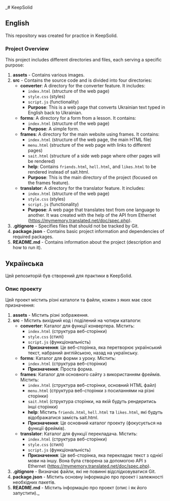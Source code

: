 _# KeepSolid

## English

This repository was created for practice in KeepSolid.

### Project Overview

This project includes different directories and files, each serving a specific purpose:

1. **assets** - Contains various images.
2. **src** - Contains the source code and is divided into four directories:
   - **converter**: A directory for the converter feature. It includes:
      - `index.html` (structure of the web page)
      - `style.css` (styles)
      - `script.js` (functionality)
      - **Purpose**: This is a web page that converts Ukrainian text typed in English back to Ukrainian.
   - **forms**: A directory for a form from a lesson. It contains:
      - `index.html` (structure of the web page)
      - **Purpose**: A simple form.
   - **frames**: A directory for the main website using frames. It contains:
      - `index.html` (structure of the web page, the main HTML file)
      - `menu.html` (structure of the web page with links to different pages)
      - `sait.html` (structure of a side web page where other pages will be rendered)
      - **help**: Contains `friends.html`, `hell.html`, and `likes.html` to be rendered instead of sait.html.
      - **Purpose**: This is the main directory of the project (focused on the frames feature).
   - **translator**: A directory for the translator feature. It includes:
      - `index.html` (structure of the web page)
      - `style.css` (styles)
      - `script.js` (functionality)
      - **Purpose**: A web page that translates text from one language to another. It was created with the help of the API from Ethernet (https://mymemory.translated.net/doc/spec.php).
3. **.gitignore** - Specifies files that should not be tracked by Git.
4. **package.json** - Contains basic project information and dependencies of required packages.
5. **README.md** - Contains information about the project (description and how to run it).


## Українська

Цей репозиторій був створений для практики в KeepSolid.

### Опис проекту

Цей проект містить різні каталоги та файли, кожен з яких має своє призначення:

1. **assets** - Містить різні зображення.
2. **src** - Містить вихідний код і поділений на чотири каталоги:
   - **converter**: Каталог для функції конвертера. Містить:
      - `index.html` (структура веб-сторінки)
      - `style.css` (стилі)
      - `script.js` (функціональність)
      - **Призначення**: Це веб-сторінка, яка перетворює український текст, набраний англійською, назад на українську.
   - **forms**: Каталог для форми з уроку. Містить:
      - `index.html` (структура веб-сторінки)
      - **Призначення**: Проста форма.
   - **frames**: Каталог для основного сайту з використанням фреймів. Містить:
      - `index.html` (структура веб-сторінки, основний HTML файл)
      - `menu.html` (структура веб-сторінки з посиланнями на різні сторінки)
      - `sait.html` (структура сторінки, на якій будуть рендеритись інші сторінки)
      - **help**: Містить `friends.html`, `hell.html` та `likes.html`, які будуть відображатися замість sait.html.
      - **Призначення**: Це основний каталог проекту (фокусується на функції фреймів).
   - **translator**: Каталог для функції перекладача. Містить:
      - `index.html` (структура веб-сторінки)
      - `style.css` (стилі)
      - `script.js` (функціональність)
      - **Призначення**: Це веб-сторінка, яка перекладає текст з однієї мови на іншу. Вона була створена за допомогою API з Ethernet (https://mymemory.translated.net/doc/spec.php).
3. **.gitignore** - Визначає файли, які не повинні відслідковуватися Git.
4. **package.json** - Містить основну інформацію про проект і залежності необхідних пакетів.
5. **README.md** - Містить інформацію про проект (опис і як його запустити)._
